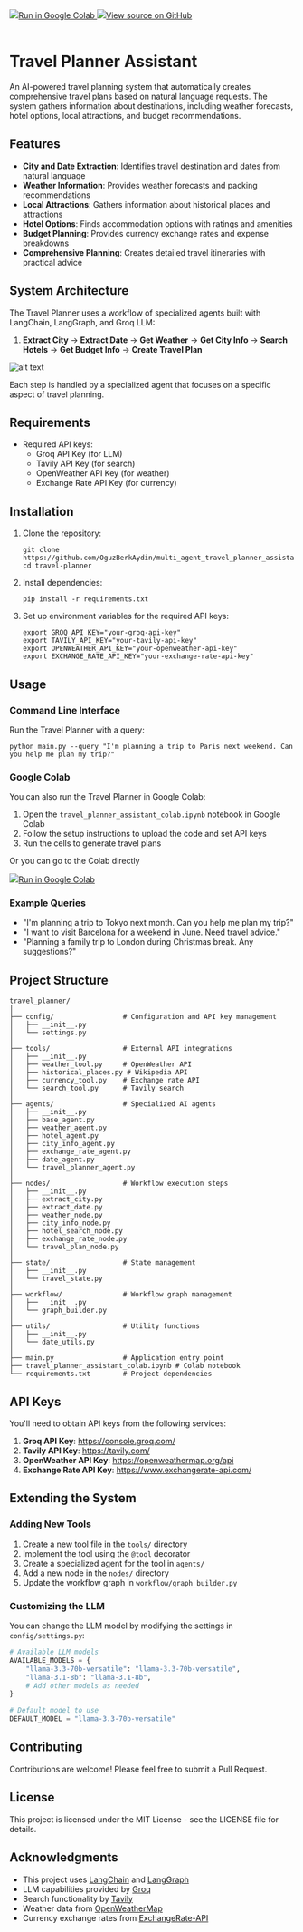 <a target="_blank" href="https://colab.research.google.com/drive/1J8j67mo9Tysj4iuP-sN1piDhnlE9IL8d#scrollTo=sXQwm-ob9zs2">
  <img src="https://www.tensorflow.org/images/colab_logo_32px.png" />Run in Google Colab
</a>

<a target="_blank" href="https://github.com/OguzBerkAydin/multi_agent_travel_planner_assistant/tree/main/travel_planner">
  <img src="https://www.tensorflow.org/images/GitHub-Mark-32px.png" />View source on GitHub
</a><br><br>

# Travel Planner Assistant

An AI-powered travel planning system that automatically creates comprehensive travel plans based on natural language requests. The system gathers information about destinations, including weather forecasts, hotel options, local attractions, and budget recommendations.

## Features

- **City and Date Extraction**: Identifies travel destination and dates from natural language
- **Weather Information**: Provides weather forecasts and packing recommendations
- **Local Attractions**: Gathers information about historical places and attractions
- **Hotel Options**: Finds accommodation options with ratings and amenities
- **Budget Planning**: Provides currency exchange rates and expense breakdowns
- **Comprehensive Planning**: Creates detailed travel itineraries with practical advice

## System Architecture

The Travel Planner uses a workflow of specialized agents built with LangChain, LangGraph, and Groq LLM:

1. **Extract City** → **Extract Date** → **Get Weather** → **Get City Info** → **Search Hotels** → **Get Budget Info** → **Create Travel Plan**

![alt text](examples/workflow.png)

Each step is handled by a specialized agent that focuses on a specific aspect of travel planning.

## Requirements
- Required API keys:
  - Groq API Key (for LLM)
  - Tavily API Key (for search)
  - OpenWeather API Key (for weather)
  - Exchange Rate API Key (for currency)

## Installation

1. Clone the repository:
   ```
   git clone https://github.com/OguzBerkAydin/multi_agent_travel_planner_assistant.git
   cd travel-planner
   ```

2. Install dependencies:
   ```
   pip install -r requirements.txt
   ```

3. Set up environment variables for the required API keys:
   ```
   export GROQ_API_KEY="your-groq-api-key"
   export TAVILY_API_KEY="your-tavily-api-key"
   export OPENWEATHER_API_KEY="your-openweather-api-key"
   export EXCHANGE_RATE_API_KEY="your-exchange-rate-api-key"
   ```

## Usage

### Command Line Interface

Run the Travel Planner with a query:

```
python main.py --query "I'm planning a trip to Paris next weekend. Can you help me plan my trip?"
```

### Google Colab

You can also run the Travel Planner in Google Colab:

1. Open the `travel_planner_assistant_colab.ipynb` notebook in Google Colab
2. Follow the setup instructions to upload the code and set API keys
3. Run the cells to generate travel plans

Or you can go to the Colab directly 

<a target="_blank" href="https://colab.research.google.com/drive/1J8j67mo9Tysj4iuP-sN1piDhnlE9IL8d#scrollTo=sXQwm-ob9zs2">
  <img src="https://www.tensorflow.org/images/colab_logo_32px.png" />Run in Google Colab
</a>

### Example Queries

- "I'm planning a trip to Tokyo next month. Can you help me plan my trip?"
- "I want to visit Barcelona for a weekend in June. Need travel advice."
- "Planning a family trip to London during Christmas break. Any suggestions?"

## Project Structure

```
travel_planner/
│
├── config/                 # Configuration and API key management
│   ├── __init__.py
│   └── settings.py
│
├── tools/                  # External API integrations
│   ├── __init__.py
│   ├── weather_tool.py     # OpenWeather API
│   ├── historical_places.py # Wikipedia API
│   ├── currency_tool.py    # Exchange rate API
│   └── search_tool.py      # Tavily search
│
├── agents/                 # Specialized AI agents
│   ├── __init__.py
│   ├── base_agent.py
│   ├── weather_agent.py
│   ├── hotel_agent.py
│   ├── city_info_agent.py
│   ├── exchange_rate_agent.py
│   ├── date_agent.py
│   └── travel_planner_agent.py
│
├── nodes/                  # Workflow execution steps
│   ├── __init__.py
│   ├── extract_city.py
│   ├── extract_date.py
│   ├── weather_node.py
│   ├── city_info_node.py
│   ├── hotel_search_node.py
│   ├── exchange_rate_node.py
│   └── travel_plan_node.py
│
├── state/                  # State management
│   ├── __init__.py
│   └── travel_state.py
│
├── workflow/               # Workflow graph management
│   ├── __init__.py
│   └── graph_builder.py
│
├── utils/                  # Utility functions
│   ├── __init__.py
│   └── date_utils.py
│
├── main.py                 # Application entry point
├── travel_planner_assistant_colab.ipynb # Colab notebook
└── requirements.txt        # Project dependencies
```

## API Keys

You'll need to obtain API keys from the following services:

1. **Groq API Key**: https://console.groq.com/
2. **Tavily API Key**: https://tavily.com/
3. **OpenWeather API Key**: https://openweathermap.org/api
4. **Exchange Rate API Key**: https://www.exchangerate-api.com/

## Extending the System

### Adding New Tools

1. Create a new tool file in the `tools/` directory
2. Implement the tool using the `@tool` decorator
3. Create a specialized agent for the tool in `agents/`
4. Add a new node in the `nodes/` directory
5. Update the workflow graph in `workflow/graph_builder.py`

### Customizing the LLM

You can change the LLM model by modifying the settings in `config/settings.py`:

```python
# Available LLM models
AVAILABLE_MODELS = {
    "llama-3.3-70b-versatile": "llama-3.3-70b-versatile",
    "llama-3.1-8b": "llama-3.1-8b",
    # Add other models as needed
}

# Default model to use
DEFAULT_MODEL = "llama-3.3-70b-versatile"
```

## Contributing

Contributions are welcome! Please feel free to submit a Pull Request.

## License

This project is licensed under the MIT License - see the LICENSE file for details.

## Acknowledgments

- This project uses [LangChain](https://python.langchain.com/) and [LangGraph](https://python.langchain.com/docs/langgraph)
- LLM capabilities provided by [Groq](https://console.groq.com/)
- Search functionality by [Tavily](https://tavily.com/)
- Weather data from [OpenWeatherMap](https://openweathermap.org/)
- Currency exchange rates from [ExchangeRate-API](https://www.exchangerate-api.com/)
